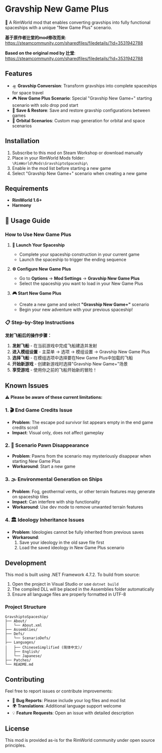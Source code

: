 # Gravship New Game Plus

🚀 A RimWorld mod that enables converting gravships into fully functional spaceships with a unique "New Game Plus" scenario.

**基于原作者辻堂的mod修改而来**: https://steamcommunity.com/sharedfiles/filedetails/?id=3531942788

**Based on the original mod by 辻堂**: https://steamcommunity.com/sharedfiles/filedetails/?id=3531942788

## Features

- 🛸 **Gravship Conversion**: Transform gravships into complete spaceships for space travel
- 🎮 **New Game Plus Scenario**: Special "Gravship New Game+" starting scenario with solo drop pod start
- 💾 **Save & Restore**: Save and restore gravship configurations between games
- 🌌 **Orbital Scenarios**: Custom map generation for orbital and space scenarios

## Installation

1. Subscribe to this mod on Steam Workshop or download manually
2. Place in your RimWorld Mods folder: `\RimWorld\Mods\GravshiptoSpaceship\`
3. Enable in the mod list before starting a new game
4. Select "Gravship New Game+" scenario when creating a new game

## Requirements

- **RimWorld 1.6+**
- **Harmony**

## 📖 Usage Guide

### How to Use New Game Plus

1. **🚀 Launch Your Spaceship**
   - Complete your spaceship construction in your current game
   - Launch the spaceship to trigger the ending sequence

2. **⚙️ Configure New Game Plus**
   - Go to **Options** → **Mod Settings** → **Gravship New Game Plus**
   - Select the spaceship you want to load in your New Game Plus

3. **🎮 Start New Game Plus**
   - Create a new game and select **"Gravship New Game+"** scenario
   - Begin your new adventure with your previous spaceship!

### 📋 Step-by-Step Instructions

**发射飞船后的操作步骤：**

1. **发射飞船** - 在当前游戏中完成飞船建造并发射
2. **进入模组设置** - 主菜单 → 选项 → 模组设置 → Gravship New Game Plus
3. **选择飞船** - 在模组选项中选择要在New Game Plus中加载的飞船
4. **开始新游戏** - 创建新游戏时选择"Gravship New Game+"场景
5. **享受游戏** - 使用你之前的飞船开始新的冒险！

## Known Issues

⚠️ **Please be aware of these current limitations:**

### 1. 🎬 **End Game Credits Issue**
- **Problem**: The escape pod survivor list appears empty in the end game credits scroll
- **Impact**: Visual only, does not affect gameplay

### 2. 👥 **Scenario Pawn Disappearance**
- **Problem**: Pawns from the scenario may mysteriously disappear when starting New Game Plus
- **Workaround**: Start a new game

### 3. 🌫️ **Environmental Generation on Ships**
- **Problem**: Fog, geothermal vents, or other terrain features may generate on spaceship tiles
- **Impact**: Can interfere with ship functionality
- **Workaround**: Use dev mode to remove unwanted terrain features

### 4. 🏛️ **Ideology Inheritance Issues**
- **Problem**: Ideologies cannot be fully inherited from previous saves
- **Workaround**: 
  1. Save your ideology in the old save file first
  2. Load the saved ideology in New Game Plus scenario

## Development

This mod is built using .NET Framework 4.7.2. To build from source:

1. Open the project in Visual Studio or use `dotnet build`
2. The compiled DLL will be placed in the Assemblies folder automatically
3. Ensure all language files are properly formatted in UTF-8

### Project Structure
```
GravshiptoSpaceship/
├── About/
│   └── About.xml
├── Assemblies/
├── Defs/
│   └── ScenarioDefs/
├── Languages/
│   ├── ChineseSimplified (简体中文)/
│   ├── English/
│   └── Japanese/
├── Patches/
└── README.md
```

## Contributing

Feel free to report issues or contribute improvements:
- 🐛 **Bug Reports**: Please include your log files and mod list
- 🌍 **Translations**: Additional language support welcome
- 💡 **Feature Requests**: Open an issue with detailed description

## License

This mod is provided as-is for the RimWorld community under open source principles.